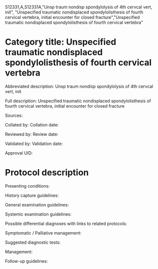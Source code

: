 S12331,A,S12331A,"Unsp traum nondisp spondylolysis of 4th cervcal vert, init", "Unspecified traumatic nondisplaced spondylolisthesis of fourth cervical vertebra, initial encounter for closed fracture","Unspecified traumatic nondisplaced spondylolisthesis of fourth cervical vertebra"
# Category title: Unspecified traumatic nondisplaced spondylolisthesis of fourth cervical vertebra

Abbreviated description: Unsp traum nondisp spondylolysis of 4th cervcal vert, init

Full description: Unspecified traumatic nondisplaced spondylolisthesis of fourth cervical vertebra, initial encounter for closed fracture

Sources:

Collated by:
Collation date:

Reviewed by:
Review date:

Validated by:
Validation date:

Approval UID:

# Protocol description

Presenting conditions:

History capture guidelines:

General examination guidelines:

Systemic examination guidelines:

Possible differential diagnoses with links to related protocols:

Symptomatic / Palliative management:

Suggested diagnostic tests:

Management:

Follow-up guidelines:
